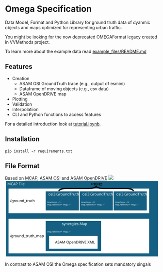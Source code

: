 # Omega Specification
Data Model, Format and Python Library for ground truth data of dyanmic objects and maps optimized for representing urban traffic.

You might be looking for the now deprecated [OMEGAFormat legacy]() created in VVMethods project.

To learn more about the example data read [example_files/README.md](example_files/README.md)

## Features
- Creation
    - ASAM OSI GroundTruth trace (e.g., output of esmini)
    - Dataframe of moving objects (e.g., csv data)
    - ASAM OpenDRIVE map
- Plotting
- Validation
- Interpolatiion
- CLI and Python functions to access features

For a detailed introduction look at [tutorial.ipynb](tutorial.ipynb).

## Installation
`pip install -r requirements.txt`

## File Format
Based on [MCAP](https://mcap.dev/), [ASAM OSI](https://opensimulationinterface.github.io/osi-antora-generator/asamosi/latest/specification/index.html) and [ASAM OpenDRIVE](https://publications.pages.asam.net/standards/ASAM_OpenDRIVE/ASAM_OpenDRIVE_Specification/latest/specification/index.html#)
![](omega_specification.svg)
![](docs/omega_format/omega_specification.svg)

In contrast to ASAM OSI the Omega specification sets mandatory singals
